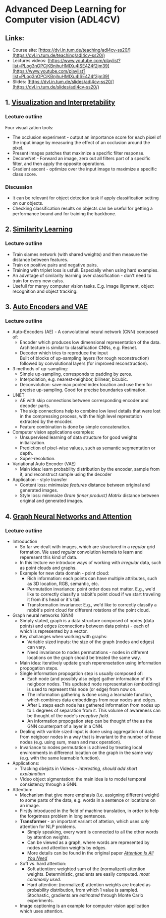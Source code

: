 # Advanced Deep Learning for Computer vision (ADL4CV)

## Links:
* Course site: [https://dvl.in.tum.de/teaching/adl4cv-ss20/](https://dvl.in.tum.de/teaching/adl4cv-ss20/)
* Lectures videos: [https://www.youtube.com/playlist?list=PLog3nOPCjKBnjhuHMIXu4ISE4Z4f2jm39](https://www.youtube.com/playlist?list=PLog3nOPCjKBnjhuHMIXu4ISE4Z4f2jm39)
* Slides: [https://dvl.in.tum.de/slides/adl4cv-ss20/](https://dvl.in.tum.de/slides/adl4cv-ss20/)

## 1. [Visualization and Interpretability](https://www.youtube.com/watch?v=4M-kuW2huqU&list=PLog3nOPCjKBnjhuHMIXu4ISE4Z4f2jm39&index=2)
### Lecture outline
Four visualization tools:
* The occlusion experiment - output an importance score for each pixel of the input image by measuring the effect of an occlusion around the pixel.
* Present images patches that maximize a specific filter response.
* DeconvNet - Forward an image, zero out all filters part of a specific filter, and then apply the opposite operations.
* Gradient ascent - optimize over the input image to maximize a specific class score.

### Discussion
* It can be relevant for object detection task if apply classification setting on our objects.
* Checking classification results on objects can be useful for getting a performance bound and for training the backbone.

## 2. [Similarity Learning](https://www.youtube.com/watch?v=6e65XfwmIWE&list=PLog3nOPCjKBnjhuHMIXu4ISE4Z4f2jm39&index=3)
### Lecture outline
* Train siames network (with shared weights) and then measure the distance between features.
* Train on positive pairs and negative pairs.
* Training with triplet loss is usfull. Especially when using hard examples.
* An advntage of similarity learning over classification - don't need to train for every new calss.
* Usefull for manyy computer vision tasks. E.g. image ilignment, object recognition and object tracking.

## 3. [Auto Encoders and VAE](https://www.youtube.com/watch?v=kdVSCtgHGF8&list=PLog3nOPCjKBnjhuHMIXu4ISE4Z4f2jm39&index=4)
### Lecture outline
* Auto-Encoders (AE) - A convolutional neural network (CNN) composed of: 
  * Encoder which produces low dimensional representation of the data.  
    Architecture is similar to classification CNNs, e.g. Resnet.
  * Decoder which tries to reproduce the input  
    Built of blocks of up-sampling layers (for rough reconstruction) followed by convolutional layers (for improved reconstruction).
* 3 methods of up-sampling:
  * Simple up-sampling, corresponds to padding by zeros.
  * Interpolation, e.g. nearest-neighbor, bilinear, bicubic.
  * Deconvolution: save max pooled index location and use them for precise up-sampling. Good for precise boundaries estimation.
* UNET
  * AE with skip connections between corresponding encoder and decoder parts.
  * The skip connections help to combine low level details that were lost in the compressing process, with the high level represtation extracted by the encoder.
  * Feature combination is done by simple concatenation.
* Computer vision applications examples:
  * Unsupervised learning of data structure for good weights initialization.
  * Prediction of pixel-wise values, such as semantic segmentation or depth.
  * Super-resolution.
* Variational Auto Encoder (VAE)
  * Main idea: learn probability distribution by the encoder, sample from it, and reconstruct sample using the decoder
* Application - style transfer
  * Content loss: minimaize *features* distance between original and generated images.
  * Style loss: minimaize *Gram (inner product) Matrix* distance between original and generated images.

## 4. [Graph Neural Networks and Attention](https://www.youtube.com/watch?v=FbkE7FsHDkc&list=PLog3nOPCjKBnjhuHMIXu4ISE4Z4f2jm39&index=5)
### Lecture outline
* Introduction
  * So far we dealt with images, which are structured in a *regular* grid formation. We used *regular* convolution kernels to learn and reperesent this kind of data.
  * In this lecture we introduce ways of working with *irregular* data, such as point clouds and graphs.
  * Example for new data domain - point cloud:
    * Rich information: each points can have multiple attributes, such as 3D location, RGB, semantic, etc.
    * Permutation invariance: point order does not matter. E.g., we'd like to correctly classify a rabbit's point cloud if we start traveling it from it's head or it's tail.
    * Transformation invariance: E.g., we'd like to correctly classify a rabbit's point cloud for different rotations of the point cloud.
* Graph neural networks (GNN)
  * Simply stated, graph is a data structure composed of nodes (data points) and edges (connections between data points) - each of which is represented by a vector.
  * Key challanges when working with graphs:
    * Variable sized inputs: the size of the graph (nodes and edges) can vary.
    * Need invariance to nodes permutations - nodes in different locations on the graph should be treated the same way.
  * Main idea: iteratively update graph reperensetation using information propogation steps.  
  * Single information propogation step is usually composed of:
    * Each node (and possibly also edge) gather information of it's neigboor nodes. This updtated node representation (embedding) is used to represent this node (or edge) from now on.
    * The information gathering is done using a learnable function, which combines data embeddings from near nodes and edges.
    * After L steps each node has gathered information from nodes up to L degrees of separation from it. This volume of awareness can be thought of the node's *receptive field*.
    * An information propogation step can be thought of the as the GNN counterpart of a layer in a CNN.
  * Dealing with varible sized input is done using aggregation of data from neigboor nodes in a way that is invariant to the number of those nodes (e.g. using sum, mean and max operation).
  * Invariance to nodes permutation is achived by treating local environments in differenct location on the graph in the same way (e.g. with the same learnable function).
* Applications:
  * Tracking obejcts in Videos - *interesting, should add short explaination*
  * Video object sigmentation: the main idea is to model temporal consistency through a GNN.    
* Attention:
  * Mechanism that give more emphasis (i.e. assigning different weight) to some parts of the data, e.g. words in a sentence or locations on an image.
  * Firstly introduced in the field of machine translation, in order to help the forgetness problem in long sentences.
  * **Transformer** - an important variant of attetion, which uses *only* attention for NLP problems.
    * Simply speaking, every word is connected to all the other words by attention weights.
    * Can be viewed as a graph, where words are represented by nodes and attention weights by edges.
    * More details can be found in the original paper *[Attention Is All You Need](https://arxiv.org/pdf/1706.03762.pdf)*
  * Soft vs. hard attention:
    * Soft attention: weighted sum of the (normalized) attention weights. Deterministic, gradients are easily computed. *most commonly used*.
    * Hard attention: (normalized) attention weights are treated as probability distribution, from which 1 value is sampled. Stochastic, gradients are *estimated* through Monte Carlo experiments.
  * Image captioning is an example for computer vision application which uses attention.
